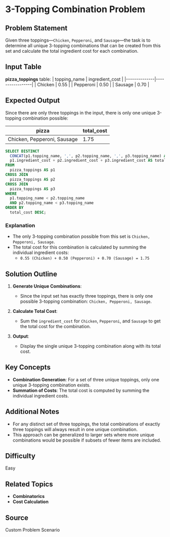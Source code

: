 # 3-Topping Combination Problem

## Problem Statement
Given three toppings—`Chicken`, `Pepperoni`, and `Sausage`—the task is to determine all unique 3-topping combinations that can be created from this set and calculate the total ingredient cost for each combination.

## Input Table
**pizza_toppings** table:
| topping_name | ingredient_cost |
|--------------|-----------------|
| Chicken      | 0.55            |
| Pepperoni    | 0.50            |
| Sausage      | 0.70            |

## Expected Output
Since there are only three toppings in the input, there is only one unique 3-topping combination possible:

| pizza                     | total_cost |
|---------------------------|------------|
| Chicken, Pepperoni, Sausage | 1.75      |

```sql
SELECT DISTINCT
  CONCAT(p1.topping_name, ',', p2.topping_name, ',', p3.topping_name) AS pizza,
  p1.ingredient_cost + p2.ingredient_cost + p3.ingredient_cost AS total_cost
FROM 
  pizza_toppings AS p1
CROSS JOIN 
  pizza_toppings AS p2
CROSS JOIN 
  pizza_toppings AS p3
WHERE 
  p1.topping_name < p2.topping_name
  AND p2.topping_name < p3.topping_name
ORDER BY 
  total_cost DESC;
```

### Explanation
- The only 3-topping combination possible from this set is `Chicken, Pepperoni, Sausage`.
- The total cost for this combination is calculated by summing the individual ingredient costs:
  - `0.55 (Chicken) + 0.50 (Pepperoni) + 0.70 (Sausage) = 1.75`

## Solution Outline

1. **Generate Unique Combinations**:
   - Since the input set has exactly three toppings, there is only one possible 3-topping combination: `Chicken, Pepperoni, Sausage`.

2. **Calculate Total Cost**:
   - Sum the `ingredient_cost` for `Chicken`, `Pepperoni`, and `Sausage` to get the total cost for the combination.

3. **Output**:
   - Display the single unique 3-topping combination along with its total cost.

## Key Concepts
- **Combination Generation**: For a set of three unique toppings, only one unique 3-topping combination exists.
- **Summation of Costs**: The total cost is computed by summing the individual ingredient costs.

## Additional Notes
- For any distinct set of three toppings, the total combinations of exactly three toppings will always result in one unique combination.
- This approach can be generalized to larger sets where more unique combinations would be possible if subsets of fewer items are included.

## Difficulty
Easy

## Related Topics
- **Combinatorics**
- **Cost Calculation**

## Source
Custom Problem Scenario
